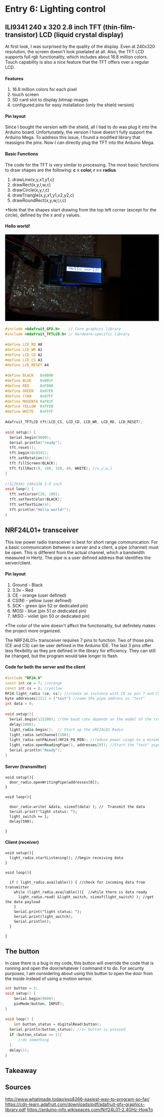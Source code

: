 # Entry 6: Lighting control

## ILI9341 240 x 320 2.8 inch TFT (thin-film-transistor) LCD (liquid crystal display)
At first look, I was surprised by the quality of the display. Even at 240x320 resolution, 
the screen doesn't look pixelated at all. Also, the TFT LCD supports full rgb functionality, 
which includes about 16.8 million colors. Touch capability is also a nice feature that the TFT offers over a regular LCD.

#### Features
1. 16.8 million colors for each pixel
2. touch screen
3. SD card slot to display bitmap images
4. configured pins for easy installation (only the shield version)

#### Pin layout
Since I bought the version with the shield, all I had to do was plug it into the Arduino board.
Unfortunately, the version I have doesn't fully support the Arduino Mega. To address this issue,
I found a modified library that reassigns the pins. Now I can directly plug the TFT into the Arduino Mega.

#### Basic Functions
The code for the TFT is very similar to processing. The most basic functions to draw shapes are the following:
**c = color, r == radius**

1. drawLine(x,y,x1,y1,c) 
2. drawRect(x,y,l,w,c)
3. drawCircle(x,y,r,c)
4. drawTriangle(x,y,x1,y1,x2,y2,c)
5. drawRoundRect(x,y,w,l,r,c)

*Note that the shapes start drawing from the top left corner (except for the circle), 
defined by the x and y values. 

#### Hello world!
<img src="../images/tft.jpg" />

```cpp
#include <Adafruit_GFX.h>    // Core graphics library
#include <Adafruit_TFTLCD.h> // Hardware-specific library

#define LCD_RD A0 
#define LCD_WR A1 
#define LCD_CD A2 
#define LCD_CS A3 
#define LCD_RESET A4 

#define	BLACK   0x0000
#define	BLUE    0x001F
#define	RED     0xF800
#define	GREEN   0x07E0
#define CYAN    0x07FF
#define MAGENTA 0xF81F
#define YELLOW  0xFFE0
#define WHITE   0xFFFF

Adafruit_TFTLCD tft(LCD_CS, LCD_CD, LCD_WR, LCD_RD, LCD_RESET);

void setup() {
  Serial.begin(9600);
  Serial.println("ready");
  tft.reset();
  tft.begin(0x9341);
  tft.setRotation(1);
  tft.fillScreen(BLACK);
  tft.fillRect(0, 100, 320, 40, WHITE); //x,y,w,l
}

//ILI9341 240x320 2.8 inch
void loop() {
  tft.setCursor(20, 100);
  tft.setTextColor(BLACK);    
  tft.setTextSize(4);
  tft.println("Hello world!");
}
```

## NRF24L01+ transceiver
This low power radio transceiver is best for short range communication. 
For a basic communication between a server and a client, a pipe (channel) must be open. 
This is different from the actual channel, which a bandwidth measured in Hertz. 
The pipe is a user defined address that identifies the server/client. 

#### Pin layout
1. Ground - Black
2. 3.3v - Red
3. CE - orange (user defined)
4. CS(N) - yellow (user defined)
5. SCK - green (pin 52 or dedicated pin)
6. MOSI - blue (pin 51 or dedicated pin)
7. MISO - violet (pin 50 or dedicated pin)

*The color of the wire doesn't affect the functionality, but definitely makes the project more organized.

The NRF24L01+ transceiver requires 7 pins to function. Two of those pins (CE and CS) can be user defined in the Arduino IDE.
The last 3 pins offer less flexibility as they pre defined in the library for efficiency. 
They can still be changed, but the program would take longer to flash. 

#### Code for both the server and the client
```cpp
#include "RF24.h"
const int ce = 7; //orange
const int cs = 8; //yellow
RF24 light_radio (ce, cs); //create an instance with CE as pin 7 and CS as pin 8
byte addresses[][1] = {"test"} //name the pipe address as "test"
int data = 0;

void setup(){
  Serial.begin(115200); //the baud rate depends on the model of the transceiver
  delay(1000);
  light_radio.begin();  // Start up the nRF24L01 Radio
  light_radio.setChannel(108);  
  light_radio.setPALevel(RF24_PA_MIN); //reduce power usage to a minimum for efficiency and reliability
  light_radio.openReadingPipe(1, addresses[0]); //Start the "test" pipe. Note that the pipe names must be identical to establish a connection
  Serial.println("Ready");
}
```

#### Server (transmitter)
```
void setup(){
  door_radio.openWritingPipe(addresses[0]);
}

void loop(){
  
  door_radio.write( &data, sizeof(data) ); //  Transmit the data
  Serial.print("light status: ");
  light_switch += 1;
  delay(500);

}
```

#### Client (receiver)
```
void setup(){
  light_radio.startListening(); //begin receiving data  
}

void loop(){
  
  if ( light_radio.available()) { //check for incoming data from transmitter
    while (light_radio.available()){  //while there is data ready
      light_radio.read( &light_switch, sizeof(light_switch) ); //get the data payload 
    }
    Serial.print("light status: ");
    Serial.print(light_switch);
    Serial.println();
  }

}
```

## The button
In case there is a bug in my code, this button will override the code that is running and 
open the door/whatever I command it to do. For security purposes, I am considering about 
using this button to open the door from the inside instead of using a motion sensor. 

```cpp
int button = 2;
void setup() {
    Serial.begin(9600);
    pinMode(button, INPUT);
}

void loop() {
    int button_status = digitalRead(button);
  Serial.println(button_status); //1= button is pressed
  if (button_status == 1){
      //do something
  }
  delay(1);
}
```

## Takeaway



## Sources
http://www.whatimade.today/esp8266-easiest-way-to-program-so-far/
https://cdn-learn.adafruit.com/downloads/pdf/adafruit-gfx-graphics-library.pdf
https://arduino-info.wikispaces.com/Nrf24L01-2.4GHz-HowTo
